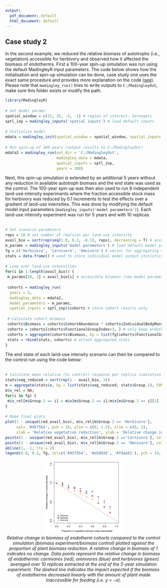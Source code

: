 ```yaml
---
output:
  pdf_document: default
  html_document: default
---
```

## Case study 2

In the second example, we reduced the relative biomass of autotrophs (i.e., vegetation) accessible for herbivory and observed how it affected the biomass of endotherms. First a 100-year spin-up simulation was run using the default MadingleyR input parameters. The code below shows how the initialisation and spin-up simulation can be done, case study one uses the exact same procedure and provides more explanation on the code ([see](./CASESTUDY1.md)). Please note that ```madingley_run()``` tries to write outputs to ```C:/MadingleyOut```, make sure this folder exists or modify the path.

```R
library(MadingleyR)

# Set model params
spatial_window = c(31, 35, -5, -1) # region of interest: Serengeti
sptl_inp = madingley_inputs('spatial inputs') # load default inputs

# Initialise model
mdata = madingley_init(spatial_window = spatial_window, spatial_inputs = sptl_inp)

# Run spin-up of 100 years (output results to C:/MadingleyOut)
mdata2 = madingley_run(out_dir = 'C:/MadingleyOut', 
                       madingley_data = mdata, 
                       spatial_inputs = sptl_inp, 
                       years = 100)
```


Next, this spin-up simulation is extended by an additional 5 years without any reduction in available autotroph biomass and the end state was used as the control. The 100-year spin-up was then also used to run 8 independent land-use intensity experiments where the fraction accessible stock mass for herbivory was reduced by 0.1 increments to test the effects over a gradient of land-use intensities. This was done by modifying the default model input parameters (```madingley_inputs('model parameters')```). Each land-use intensity experiment was run for 5 years and with 10 replicas. 

```R

# Set scenario parameters
reps = 10 # set number of replicas per land-use intensity
avail_bio = sort(rep(seq(1.0, 0.2, -0.1), reps), decreasing = T) # accessible biomass
m_params = madingley_inputs('model parameters') # load default model parameters
fg = c('Herbivore', 'Carnivore', 'Omnivore') # vector for aggregating cohorts
stats = data.frame() # used to store individual model output statistics

# Loop over land-use intensities
for(i in 1:length(avail_bio)) {
 m_params[28, 2] = avail_bio[i] # accessible biomass (see model parameters)
 
 cohorts = madingley_run(
  years = 5, 
  madingley_data = mdata2, 
  model_parameters = m_params, 
  spatial_inputs = sptl_inp)$cohorts # store cohort results only
 
 # Calculate cohort biomass
 cohorts$Biomass = cohorts$CohortAbundance * cohorts$IndividualBodyMass 
 cohorts = cohorts[cohorts$FunctionalGroupIndex<3, ] # only keep endotherms
 cohorts = aggregate(cohorts$Biomass, by = list(fg[cohorts$FunctionalGroupIndex + 1]), sum)
 stats = rbind(stats, cohorts) # attach aggregated stats
}
```
The end state of each land-use intensity scenario can then be compared to the control run using the code below:

```R

# Calculate mean relative (to control) response per replica simulation
stats$veg_reduced = sort(rep(1 - avail_bio, 3))
m = aggregate(stats$x, by = list(stats$veg_reduced, stats$Group.1), FUN = mean)
m$x_rel = NA;
for(i in fg) { 
 m$x_rel[m$Group.2 == i] = m$x[m$Group.2 == i]/m$x[m$Group.2 == i][1] 
}

# Make final plots
plot(1 - unique(red_avail_bio), m$x_rel[m$Group.2 == 'Herbivore'], 
     col= '#4575b4', pch = 19, ylim = c(0, 1.5), xlim = c(0, 1),
     xlab = 'Relative vegetation reduction', ylab = 'Relative change in cohort biomass')
points(1 - unique(red_avail_bio), m$x_rel[m$Group.2 =='Carnivore'], col= '#a50026', pch = 19)
points(1 - unique(red_avail_bio), m$x_rel[m$Group.2 == 'Omnivore'], col = '#fdae61', pch = 19)
abline(1, -1, lty = 2)
legend(0.0, 0.2, fg, col=c('#4575b4', '#a50026', '#fdae61'), pch = 19, box.lwd = 0)
```

<!--
![](../../Figures/fig6_2.png)
Relative change in biomass of endotherm cohorts compared to the control simulation (biomass experiment/biomass control) plotted against the proportion of plant biomass reduction. A relative change in biomass of 1 indicates no change. Data points represent the relative change in biomass of endothermic carnivores (red), omnivores (blue) and herbivores (green) averaged over 10 replicas extracted at the end of the 5-year simulation experiment. The dashed line indicates the impact expected if the biomass of endotherms decreased linearly with the amount of plant made inaccessible for feeding.
-->

<p align="center">
<img src="../../Figures/fig6_2.png" alt="Fig6" width="50%"/>
<br>
<em>Relative change in biomass of endotherm cohorts compared to the control simulation (biomass experiment/biomass control) plotted against the proportion of plant biomass reduction. A relative change in biomass of 1 indicates no change. Data points represent the relative change in biomass of endothermic carnivores (red), omnivores (blue) and herbivores (green) averaged over 10 replicas extracted at the end of the 5-year simulation experiment. The dashed line indicates the impact expected if the biomass of endotherms decreased linearly with the amount of plant made inaccessible for feeding (i.e. y = −x).</em>
<br>
<br>
<br>
</p>


